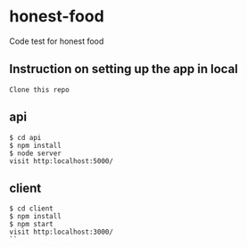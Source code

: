 # honest-food

Code test for honest food

## Instruction on setting up the app in local

```
Clone this repo
```

## api

```
$ cd api
$ npm install
$ node server
visit http:localhost:5000/
```

## client

```
$ cd client
$ npm install
$ npm start
visit http:localhost:3000/
``
```
